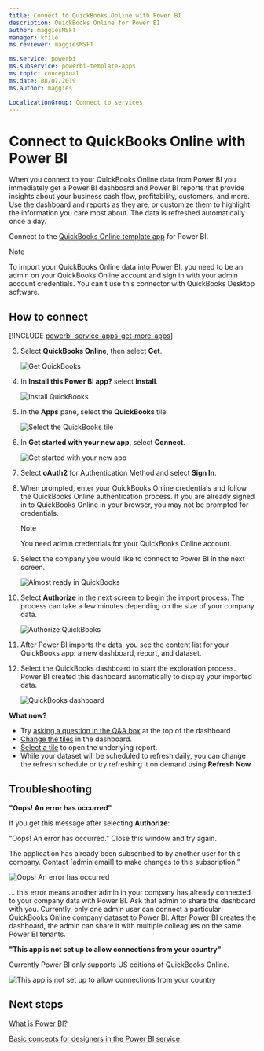 ```yaml
---
title: Connect to QuickBooks Online with Power BI
description: QuickBooks Online for Power BI
author: maggiesMSFT
manager: kfile
ms.reviewer: maggiesMSFT

ms.service: powerbi
ms.subservice: powerbi-template-apps
ms.topic: conceptual
ms.date: 08/07/2019
ms.author: maggies

LocalizationGroup: Connect to services
---
```

# Connect to QuickBooks Online with Power BI
When you connect to your QuickBooks Online data from Power BI you immediately get a Power BI dashboard and Power BI reports that provide insights about your business cash flow, profitability, customers, and more. Use the dashboard and reports as they are, or customize them to highlight the information you care most about. The data is refreshed automatically once a day.

Connect to the [QuickBooks Online template app](https://dxt.powerbi.com/getdata/services/quickbooks-online) for Power BI.

>[!NOTE]
>To import your QuickBooks Online data into Power BI, you need to be an admin on your QuickBooks Online account and sign in with your admin account credentials. You can't use this connector with QuickBooks Desktop software. 

## How to connect

[!INCLUDE [powerbi-service-apps-get-more-apps](./includes/powerbi-service-apps-get-more-apps.md)]

3. Select **QuickBooks Online**, then select **Get**.
   
   ![Get QuickBooks](media/service-connect-to-quickbooks-online/qbo.png)

4. In **Install this Power BI app?** select **Install**.

    ![Install QuickBooks](media/service-connect-to-quickbooks-online/power-bi-install-quickbooks.png)

4. In the **Apps** pane, select the **QuickBooks** tile.

   ![Select the QuickBooks tile](media/service-connect-to-quickbooks-online/power-bi-quickbooks-tile.png)

6. In **Get started with your new app**, select **Connect**.

    ![Get started with your new app](media/service-connect-to-zendesk/power-bi-new-app-connect-get-started.png)

4. Select **oAuth2** for Authentication Method and select **Sign In**. 
5. When prompted, enter your QuickBooks Online credentials and follow the QuickBooks Online authentication process. If you are already signed in to QuickBooks Online in your browser, you may not be prompted for credentials.
   >[!NOTE]
   >You need admin credentials for your QuickBooks Online account.
6. Select the company you would like to connect to Power BI in the next screen.
   
   ![Almost ready in QuickBooks](media/service-connect-to-quickbooks-online/pbi_qbo_almost.png)

7. Select **Authorize** in the next screen to begin the import process. The process can take a few minutes depending on the size of your company data. 
   
   ![Authorize QuickBooks](media/service-connect-to-quickbooks-online/pbi_qbo_authorizesm.png)
   
8. After Power BI imports the data, you see the content list for your QuickBooks app: a new dashboard, report, and dataset.
9. Select the QuickBooks dashboard to start the exploration process. Power BI created this dashboard automatically to display your imported data.

    ![QuickBooks dashboard](media/service-connect-to-quickbooks-online/power-bi-connect-quickbooks-sample.png)

**What now?**

* Try [asking a question in the Q&A box](consumer/end-user-q-and-a.md) at the top of the dashboard
* [Change the tiles](service-dashboard-edit-tile.md) in the dashboard.
* [Select a tile](consumer/end-user-tiles.md) to open the underlying report.
* While your dataset will be scheduled to refresh daily, you can change the refresh schedule or try refreshing it on demand using **Refresh Now**

## Troubleshooting
**"Oops! An error has occurred"**

If you get this message after selecting **Authorize**:

“Oops! An error has occurred." Close this window and try again.

The application has already been subscribed to by another user for this company. Contact [admin email] to make changes to this subscription.”

![Oops! An error has occurred](media/service-connect-to-quickbooks-online/pbi_qbo_oopssm.png)

... this error means another admin in your company has already connected to your company data with Power BI. Ask that admin to share the dashboard with you. Currently, only one admin user can connect a particular QuickBooks Online company dataset to Power BI. After Power BI creates the dashboard, the admin can share it with multiple colleagues on the same Power BI tenants.

**"This app is not set up to allow connections from your country"**

Currently Power BI only supports US editions of QuickBooks Online. 

![This app is not set up to allow connections from your country](media/service-connect-to-quickbooks-online/pbi_qbo_countrynotsupported.png)

## Next steps
[What is Power BI?](designer/power-bi-overview.md)

[Basic concepts for designers in the Power BI service](service-basic-concepts.md)

